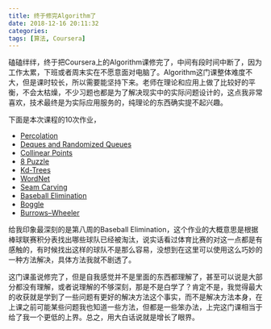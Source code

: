 ```yaml
---
title: 终于修完Algorithm了
date: 2018-12-16 20:11:32
categories:
tags: [算法, Coursera]
---
```

磕磕绊绊，终于把Coursera上的Algorithm课修完了，中间有段时间中断了，因为工作太累，下班或者周末实在不愿意面对电脑了。Algorithm这门课整体难度不大，但是课时较长，所以需要能坚持下来。老师在理论和应用上做了比较好的平衡，不会太枯燥，不少习题也都是为了解决现实中的实际问题设计的，这点我非常喜欢，技术最终是为实际应用服务的，纯理论的东西确实提不起兴趣。

<!--more-->

下面是本次课程的10次作业，

- [Percolation](https://github.com/naosense/Algorithms/tree/master/src/main/java/com/pingao/assignment/week1)
- [Deques and Randomized Queues](https://github.com/naosense/Algorithms/tree/master/src/main/java/com/pingao/assignment/week2)
- [Collinear Points](https://github.com/naosense/Algorithms/tree/master/src/main/java/com/pingao/assignment/week3)
- [8 Puzzle](https://github.com/naosense/Algorithms/tree/master/src/main/java/com/pingao/assignment/week4)
- [Kd-Trees](https://github.com/naosense/Algorithms/tree/master/src/main/java/com/pingao/assignment/week5)
- [WordNet](https://github.com/naosense/Algorithms/tree/master/src/main/java/com/pingao/assignment/week6)
- [Seam Carving](https://github.com/naosense/Algorithms/tree/master/src/main/java/com/pingao/assignment/week7)
- [Baseball Elimination](https://github.com/naosense/Algorithms/tree/master/src/main/java/com/pingao/assignment/week8)
- [Boggle](https://github.com/naosense/Algorithms/tree/master/src/main/java/com/pingao/assignment/week9)
- [Burrows–Wheeler](https://github.com/naosense/Algorithms/tree/master/src/main/java/com/pingao/assignment/week10)

给我印象最深刻的是第八周的Baseball Elimination，这个作业的大概意思是根据棒球联赛积分表找出哪些球队已经被淘汰，说实话看过体育比赛的对这一点都是有感触的，有时候找出这样的球队不是那么容易，没想到在这里可以使用这么巧妙的一种方法解决，具体方法我就不剧透了。

这门课虽说修完了，但是自我感觉并不是里面的东西都理解了，甚至可以说是大部分都没有理解，或者说理解的不够深刻，那是不是白学了？肯定不是，我觉得最大的收获就是学到了一些问题有更好的解决方法这个事实，而不是解决方法本身，在上课之前可能某些问题我也知道一些方法，但都是一些笨办法，上完这门课相当于给了我一个更低的上界。总之，用大白话说就是增长了眼界。
